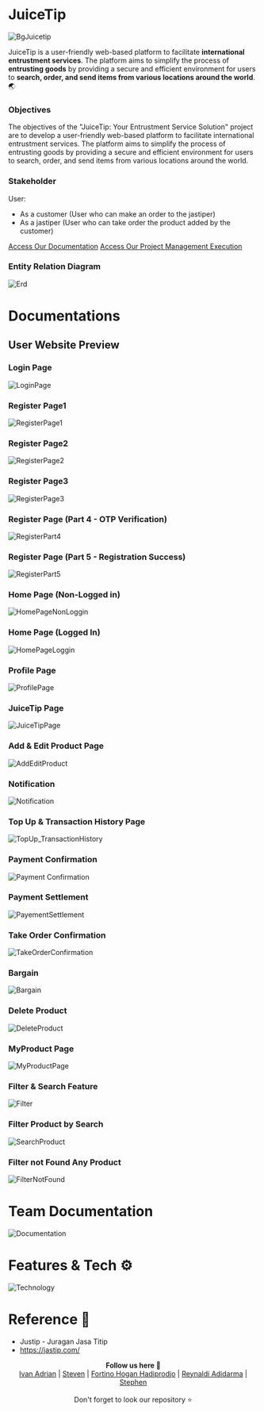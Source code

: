 # JuiceTip

![BgJuicetip](https://github.com/stevenaruu/JuiceTip-FE/assets/102864512/f661134a-7ae1-4b63-9020-7bfe0fba06c3)

JuiceTip is a user-friendly web-based platform to facilitate **international entrustment services**. The platform aims to simplify the process of **entrusting goods** by providing a secure and efficient environment for users to **search, order, and send items from various locations around the world**. 🌏

### Objectives
The objectives of the "JuiceTip: Your Entrustment Service Solution" project are to develop a user-friendly web-based platform to facilitate international entrustment services. The platform aims to simplify the process of entrusting goods by providing a secure and efficient environment for users to search, order, and send items from various locations around the world. 

### Stakeholder
User:
- As a customer (User who can make an order to the jastiper)
- As a jastiper (User who can take order the product added by the customer)

<a href="https://steady-tire-616.notion.site/JuiceTip-b1f4cafbab674b6cad294d3e6702ea87?pvs=4">Access Our Documentation</a>
<a href="https://trello.com/b/y6XH6H5f/juicetip">Access Our Project Management Execution</a>

### Entity Relation Diagram
![Erd](https://github.com/stevenaruu/JuiceTip-FE/assets/102864512/4a28f1c4-ff48-4a47-93aa-7cdadfe4eb57)

# Documentations
## User Website Preview
### Login Page
![LoginPage](https://github.com/stevenaruu/JuiceTip-API/assets/102864512/579d7acc-2ae6-4d0e-ad5e-cbc13fc209a0)
### Register Page1
![RegisterPage1](https://github.com/stevenaruu/JuiceTip-API/assets/102864512/be15ffe9-012f-4bf0-a0d5-dcd710c39478)
### Register Page2
![RegisterPage2](https://github.com/stevenaruu/JuiceTip-API/assets/102864512/310730ac-6a10-493d-afa7-83402c95a312)
### Register Page3
![RegisterPage3](https://github.com/stevenaruu/JuiceTip-API/assets/102864512/a0cf636c-2c43-4f07-b327-dc305c889222)
### Register Page (Part 4 - OTP Verification)
![RegisterPart4](https://github.com/stevenaruu/JuiceTip-API/assets/102864512/e37caa34-14c3-469f-897b-2ac8ed3984db)
### Register Page (Part 5 - Registration Success)
![RegisterPart5](https://github.com/stevenaruu/JuiceTip-API/assets/102864512/593c56f8-50f6-427f-8b4a-f0be4bacc491)
### Home Page (Non-Logged in)
![HomePageNonLoggin](https://github.com/stevenaruu/JuiceTip-API/assets/102864512/31288d6e-9242-4448-bed1-aadefcf40a9b)
### Home Page (Logged In)
![HomePageLoggin](https://github.com/stevenaruu/JuiceTip-API/assets/102864512/acc5ede3-7898-498d-b66e-9a6e3c2d4c89)
### Profile Page
![ProfilePage](https://github.com/stevenaruu/JuiceTip-API/assets/102864512/e8705d02-03f0-45c2-b336-2ccdab49ce76)
### JuiceTip Page
![JuiceTipPage](https://github.com/stevenaruu/JuiceTip-API/assets/102864512/9e364a05-9796-4da7-88c9-b566db789034)
### Add & Edit Product Page
![AddEditProduct](https://github.com/stevenaruu/JuiceTip-API/assets/102864512/05c147e5-6a97-45f0-b791-75f583bdae9b)
### Notification
![Notification](https://github.com/stevenaruu/JuiceTip-API/assets/102864512/66f24cb2-3a60-46a3-9d6c-cb615119fc01)
### Top Up & Transaction History Page
![TopUp_TransactionHistory](https://github.com/stevenaruu/JuiceTip-API/assets/102864512/ae925880-12bf-4f37-ac0d-9f5b7cc7876f)
### Payment Confirmation 
![Payment Confirmation](https://github.com/stevenaruu/JuiceTip-API/assets/102864512/631d5c79-726e-41f6-8eef-829efe3aef6b)
### Payment Settlement 
![PayementSettlement](https://github.com/stevenaruu/JuiceTip-API/assets/102864512/43cc51df-c3c6-47eb-984a-ae1de6f5f2ee)
### Take Order Confirmation 
![TakeOrderConfirmation](https://github.com/stevenaruu/JuiceTip-API/assets/102864512/3e8bbedd-f0b9-4b8c-b132-a74f6f73b368)
### Bargain 
![Bargain](https://github.com/stevenaruu/JuiceTip-API/assets/102864512/005a27d6-3252-40c5-9646-fb276f47e356)
### Delete Product 
![DeleteProduct](https://github.com/stevenaruu/JuiceTip-API/assets/102864512/53412941-c9cc-4409-9e28-2fd03445e903)
### MyProduct Page
![MyProductPage](https://github.com/stevenaruu/JuiceTip-API/assets/102864512/4522325d-45af-41b8-a16d-595f8db51eb0)
### Filter & Search Feature
![Filter](https://github.com/stevenaruu/JuiceTip-API/assets/102864512/b23c451f-e09e-4ec0-ace7-235390abc2c3)
### Filter Product by Search
![SearchProduct](https://github.com/stevenaruu/JuiceTip-API/assets/102864512/8b3f82db-ae53-4f76-9cfc-f1321e8a8869)
### Filter not Found Any Product
![FilterNotFound](https://github.com/stevenaruu/JuiceTip-FE/assets/102864512/df87e81b-aa63-490a-9850-90c0280a5b86)

# Team Documentation
![Documentation](https://github.com/stevenaruu/JuiceTip-API/assets/102864512/3b0345d8-a937-4b01-9e80-d94462cd2e18)

# Features & Tech ⚙️
![Technology](https://github.com/stevenaruu/JuiceTip-API/assets/102864512/b90c25f6-ce25-4e81-8acb-c5d28190e3e2)

# Reference 🔗
- Justip - Juragan Jasa Titip
- https://jastip.com/
  
<p align='center'>
  <b>Follow us here 🌿</b><br>  
  <a href="https://github.com/ivanadriannn">Ivan Adrian</a> |
  <a href="https://github.com/stevenaruu/stevenaruu">Steven</a> |
  <a href="https://github.com/FortinoHogan/FortinoHogan">Fortino Hogan Hadiprodjo</a> |
  <a href="https://github.com/Ryldi">Reynaldi Adidarma</a> |
  <a href="https://github.com/StephenEpen">Stephen</a><br><br>
  Don't forget to look our repository ⭐
</p>
